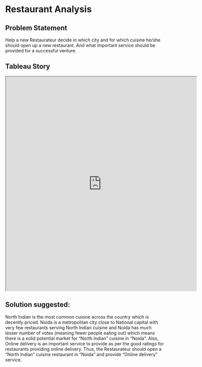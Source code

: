 # Restaurant Analysis 

## Problem Statement
Help a new Restaurateur decide in which city and for which cuisine he/she should open up a new restaurant. And what important service should be provided for a successful venture.

## Tableau Story
<iframe src="https://public.tableau.com/shared/4DTZ8XPM4?:showVizHome=no&:embed=true" width="120%" height="680"></iframe>

## Solution suggested:
North Indian is the most common cuisine across the country which is decently priced. Noida is a metropolitan city close to National capital with very few restaurants serving North Indian cuisine and Noida has much lesser number of votes (meaning fewer people eating out) which means there is a solid potential market for “North Indian” cuisine in “Noida”. Also, Online delivery is an important service to provide as per the good ratings for restaurants providing online delivery.
Thus, the Restaurateur should open a “North Indian” cuisine restaurant in “Noida” and provide “Online delivery” service. 



